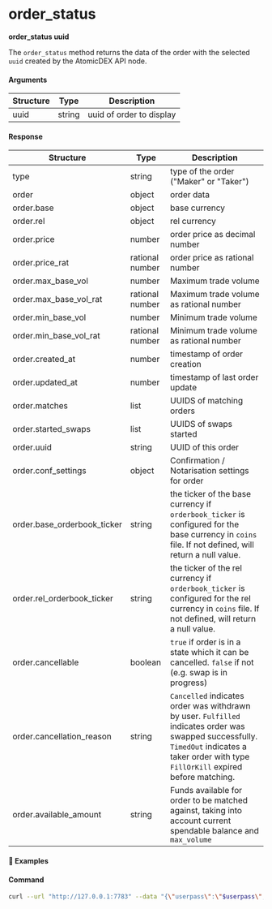 # order\_status

**order_status uuid**

The `order_status` method returns the data of the order with the selected `uuid` created by the AtomicDEX API node.

#### Arguments

| Structure | Type   | Description              |
| --------- | ------ | ------------------------ |
| uuid      | string | uuid of order to display |

#### Response

| Structure                    | Type   | Description                            |
| ---------------------------- | ------ | -------------------------------------- |
| type                         | string | type of the order ("Maker" or "Taker") |
| order                        | object | order data                             |
| order.base                   | object | base currency                          |
| order.rel                    | object | rel currency                           |
| order.price                  | number | order price as decimal number          |
| order.price_rat              | rational number | order price as rational number         |
| order.max_base_vol           | number | Maximum trade volume                   |
| order.max_base_vol_rat       | rational number | Maximum trade volume as rational number|
| order.min_base_vol           | number | Minimum trade volume                   |
| order.min_base_vol_rat       | rational number | Minimum trade volume as rational number|
| order.created_at             | number | timestamp of order creation                     |
| order.updated_at             | number | timestamp of last order update                  |
| order.matches                | list   | UUIDS of matching orders                        |
| order.started_swaps          | list   | UUIDS of swaps started                          |
| order.uuid                   | string | UUID of this order                              |
| order.conf_settings          | object | Confirmation / Notarisation settings for order  |
| order.base_orderbook_ticker  | string | the ticker of the base currency if `orderbook_ticker` is configured for the base currency in `coins` file. If not defined, will return a null value. |
| order.rel_orderbook_ticker   | string | the ticker of the rel currency if `orderbook_ticker` is configured for the rel currency in `coins` file. If not defined, will return a null value. |
| order.cancellable            | boolean| `true` if order is in a state which it can be cancelled. `false` if not (e.g. swap is in progress) |
| order.cancellation_reason    | string | `Cancelled` indicates order was withdrawn by user. `Fulfilled` indicates order was swapped successfully. `TimedOut` indicates a taker order with type `FillOrKill` expired before matching.   |
| order.available_amount       | string | Funds available for order to be matched against, taking into account current spendable balance and `max_volume` |



#### :pushpin: Examples

#### Command

```bash
curl --url "http://127.0.0.1:7783" --data "{\"userpass\":\"$userpass\",\"method\":\"order_status\",\"uuid\":\"c3b3105c-e914-4ed7-9f1c-604783b054a1\"}"
```

<div style="margin-top: 0.5rem;">

<collapse-text hidden title="Response">

#### Response (Maker order)

```json
{
  "order": {
    "available_amount": "1",
    "base": "BEER",
    "cancellable": true,
    "created_at": 1568808684710,
    "matches": {
      "60aaacca-ed31-4633-9326-c9757ea4cf78": {
        "connect": {
          "dest_pub_key": "c213230771ebff769c58ade63e8debac1b75062ead66796c8d793594005f3920",
          "maker_order_uuid": "fedd5261-a57e-4cbf-80ac-b3507045e140",
          "method": "connect",
          "sender_pubkey": "5a2f1c468b7083c4f7649bf68a50612ffe7c38b1d62e1ece3829ca88e7e7fd12",
          "taker_order_uuid": "60aaacca-ed31-4633-9326-c9757ea4cf78"
        },
        "connected": {
          "dest_pub_key": "5a2f1c468b7083c4f7649bf68a50612ffe7c38b1d62e1ece3829ca88e7e7fd12",
          "maker_order_uuid": "fedd5261-a57e-4cbf-80ac-b3507045e140",
          "method": "connected",
          "sender_pubkey": "c213230771ebff769c58ade63e8debac1b75062ead66796c8d793594005f3920",
          "taker_order_uuid": "60aaacca-ed31-4633-9326-c9757ea4cf78"
        },
        "last_updated": 1560529572571,
        "request": {
          "action": "Buy",
          "base": "BEER",
          "base_amount": "1",
          "dest_pub_key": "0000000000000000000000000000000000000000000000000000000000000000",
          "method": "request",
          "rel": "PIZZA",
          "rel_amount": "1",
          "sender_pubkey": "5a2f1c468b7083c4f7649bf68a50612ffe7c38b1d62e1ece3829ca88e7e7fd12",
          "uuid": "60aaacca-ed31-4633-9326-c9757ea4cf78"
        },
        "reserved": {
          "base": "BEER",
          "base_amount": "1",
          "dest_pub_key": "5a2f1c468b7083c4f7649bf68a50612ffe7c38b1d62e1ece3829ca88e7e7fd12",
          "maker_order_uuid": "fedd5261-a57e-4cbf-80ac-b3507045e140",
          "method": "reserved",
          "rel": "PIZZA",
          "rel_amount": "1",
          "sender_pubkey": "c213230771ebff769c58ade63e8debac1b75062ead66796c8d793594005f3920",
          "taker_order_uuid": "60aaacca-ed31-4633-9326-c9757ea4cf78"
        }
      }
    },
    "max_base_vol": "1",
    "max_base_vol_rat": [
      [1, [1]],
      [1, [1]]
    ],
    "min_base_vol": "0",
    "min_base_vol_rat": [
      [0, []],
      [1, [1]]
    ],
    "price": "1",
    "price_rat": [
      [1, [1]],
      [1, [1]]
    ],
    "rel": "ETOMIC",
    "started_swaps": ["60aaacca-ed31-4633-9326-c9757ea4cf78"],
    "uuid": "ea77dcc3-a711-4c3d-ac36-d45fc5e1ee0c"
  },
  "type": "Maker",
  "base_orderbook_ticker":null,
  "rel_orderbook_ticker":null
}
```

#### Response (Taker order fullfilled)

```json
{
  "type": "Taker",
  "order": {
    "created_at": 1640159838631,
    "request": {
      "base": "RICK",
      "rel": "MORTY",
      "base_amount": "1",
      "base_amount_rat": [
        [1, [1]],
        [1, [1]]
      ],
      "rel_amount": "33",
      "rel_amount_rat": [
        [1, [33]],
        [1, [1]]
      ],
      "action": "Buy",
      "uuid": "d1a43d2a-f7c1-4a83-ba32-1ae640cc3b32",
      "method": "request",
      "sender_pubkey": "5a2f1c468b7083c4f7649bf68a50612ffe7c38b1d62e1ece3829ca88e7e7fd12",
      "dest_pub_key": "0000000000000000000000000000000000000000000000000000000000000000",
      "match_by": {
        "type": "Any"
      },
      "conf_settings": {
        "base_confs": 1,
        "base_nota": false,
        "rel_confs": 1,
        "rel_nota": false
      }
    },
    "matches": {
      "cc9efdb5-e0f1-4196-b3b2-e4930623c976": {
        "reserved": {
          "base": "RICK",
          "rel": "MORTY",
          "base_amount": "1",
          "base_amount_rat": [
            [1, [1]],
            [1, [1]]
          ],
          "rel_amount": "1",
          "rel_amount_rat": [
            [1, [1]],
            [1, [1]]
          ],
          "taker_order_uuid": "d1a43d2a-f7c1-4a83-ba32-1ae640cc3b32",
          "maker_order_uuid": "cc9efdb5-e0f1-4196-b3b2-e4930623c976",
          "sender_pubkey": "5a2f1c468b7083c4f7649bf68a50612ffe7c38b1d62e1ece3829ca88e7e7fd12",
          "dest_pub_key": "0000000000000000000000000000000000000000000000000000000000000000",
          "conf_settings": {
            "base_confs": 1,
            "base_nota": false,
            "rel_confs": 1,
            "rel_nota": false
          },
          "method": "reserved"
        },
        "connect": {
          "taker_order_uuid": "d1a43d2a-f7c1-4a83-ba32-1ae640cc3b32",
          "maker_order_uuid": "cc9efdb5-e0f1-4196-b3b2-e4930623c976",
          "method": "connect",
          "sender_pubkey": "5a2f1c468b7083c4f7649bf68a50612ffe7c38b1d62e1ece3829ca88e7e7fd12",
          "dest_pub_key": "c213230771ebff769c58ade63e8debac1b75062ead66796c8d793594005f3920"
        },
        "connected": null,
        "last_updated": 0
      }
    },
    "order_type": {
      "type": "FillOrKill"
    },
    "cancellable": false,
    "base_orderbook_ticker": null,
    "rel_orderbook_ticker": null
  },
  "cancellation_reason": "Fulfilled"
}
```


#### Response ('FillOrKill' Taker order after timeout with no match)
```json
{
  "type": "Taker",
  "order": {
    "created_at": 1640159991278,
    "request": {
      "base": "RICK",
      "rel": "MORTY",
      "base_amount": "1",
      "base_amount_rat": [
        [1, [1]],
        [1, [1]]
      ],
      "rel_amount": "0.03",
      "rel_amount_rat": [
        [1, [3]],
        [1, [100]]
      ],
      "action": "Buy",
      "uuid": "6053016b-e1ba-490f-9501-eafb69b4d3a7",
      "method": "request",
      "sender_pubkey": "5a2f1c468b7083c4f7649bf68a50612ffe7c38b1d62e1ece3829ca88e7e7fd12",
      "dest_pub_key": "0000000000000000000000000000000000000000000000000000000000000000",
      "match_by": {
        "type": "Any"
      },
      "conf_settings": {
        "base_confs": 1,
        "base_nota": false,
        "rel_confs": 1,
        "rel_nota": false
      }
    },
    "matches": {},
    "order_type": {
      "type": "FillOrKill"
    },
    "cancellable": true,
    "base_orderbook_ticker": null,
    "rel_orderbook_ticker": null
  },
  "cancellation_reason": "TimedOut"
}
```

#### Response (Cancelled order from history)
```json
{
  "type": "Maker",
  "order": {
    "base": "DGB",
    "rel": "KMD",
    "price": "0.05009337477044780336205678768187597118237039129820596129396807458680604605170221782737674812826670434",
    "price_rat": [
      [1, [354611]],
      [1, [7079000]]
    ],
    "max_base_vol": "2509.982886480319452367370222475755847119224187107815173987450085567598402738163148887621220764403879",
    "max_base_vol_rat": [
      [1, [4400000]],
      [1, [1753]]
    ],
    "min_base_vol": "227.8553118769581315864426089433209911706066647678724010253489034463115921389917402449444602677299915",
    "min_base_vol_rat": [
      [1, [800000]],
      [1, [3511]]
    ],
    "created_at": 1640147130806,
    "updated_at": 1640148500481,
    "matches": {
      "ca791f47-3a84-414b-b7c1-942a0f2fb4ca": {
        "request": {
          "base": "KMD",
          "rel": "DGB",
          "base_amount": "12",
          "base_amount_rat": [
            [1, [12]],
            [1, [1]]
          ],
          "rel_amount": "241.1820189434802008438151288032397078840799082760529333024574562419162623621175580193501380942429668",
          "rel_amount_rat": [
            [1, [42702000]],
            [1, [177053]]
          ],
          "action": "Sell",
          "uuid": "ca791f47-3a84-414b-b7c1-942a0f2fb4ca",
          "method": "request",
          "sender_pubkey": "5a2f1c468b7083c4f7649bf68a50612ffe7c38b1d62e1ece3829ca88e7e7fd12",
          "dest_pub_key": "0000000000000000000000000000000000000000000000000000000000000000",
          "match_by": {
            "type": "Any"
          },
          "conf_settings": {
            "base_confs": 2,
            "base_nota": true,
            "rel_confs": 7,
            "rel_nota": false
          }
        },
        "reserved": {
          "base": "DGB",
          "rel": "KMD",
          "base_amount": "241.1820189434802008438151288032397078840799082760529333024574562419162623621175580193501380942429668",
          "base_amount_rat": [
            [1, [42702000]],
            [1, [177053]]
          ],
          "rel_amount": "12",
          "rel_amount_rat": [
            [1, [12]],
            [1, [1]]
          ],
          "taker_order_uuid": "ca791f47-3a84-414b-b7c1-942a0f2fb4ca",
          "maker_order_uuid": "9c034d5f-18d6-494d-8460-7974be2d5beb",
          "sender_pubkey": "caecf84197b88739079e55c92f26fe4bc329220a74d7f9d2094dc16e5a0d765e",
          "dest_pub_key": "c213230771ebff769c58ade63e8debac1b75062ead66796c8d793594005f3920",
          "conf_settings": {
            "base_confs": 3,
            "base_nota": true,
            "rel_confs": 3,
            "rel_nota": true
          },
          "method": "reserved"
        },
        "connect": {
          "taker_order_uuid": "ca791f47-3a84-414b-b7c1-942a0f2fb4ca",
          "maker_order_uuid": "9c034d5f-18d6-494d-8460-7974be2d5beb",
          "method": "connect",
          "sender_pubkey": "0000000000000000000000000000000000000000000000000000000000000000",
          "dest_pub_key": "0000000000000000000000000000000000000000000000000000000000000000"
        },
        "connected": {
          "taker_order_uuid": "ca791f47-3a84-414b-b7c1-942a0f2fb4ca",
          "maker_order_uuid": "9c034d5f-18d6-494d-8460-7974be2d5beb",
          "method": "connected",
          "sender_pubkey": "5a2f1c468b7083c4f7649bf68a50612ffe7c38b1d62e1ece3829ca88e7e7fd12",
          "dest_pub_key": "0000000000000000000000000000000000000000000000000000000000000000"
        },
        "last_updated": 1640147223000
      }
    },
    "started_swaps": ["ca791f47-3a84-414b-b7c1-942a0f2fb4ca"],
    "uuid": "9c034d5f-18d6-494d-8460-7974be2d5beb",
    "conf_settings": {
      "base_confs": 3,
      "base_nota": true,
      "rel_confs": 3,
      "rel_nota": true
    },
    "base_orderbook_ticker": null,
    "rel_orderbook_ticker": null
  },
  "cancellation_reason": "Cancelled"
}
```


#### Response (No order found)

```json
{ "error": "Order with uuid c3b3105c-e914-4ed7-9f1c-604783b054a1 is not found" }
```

</collapse-text>

</div>

